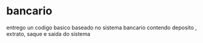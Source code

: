 # bancario
entrego un codigo basico baseado no sistema bancario contendo   deposito , extrato, saque  e saida do sistema
